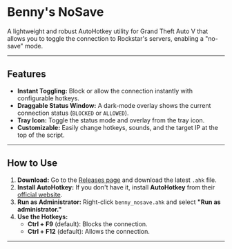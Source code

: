 # Benny's NoSave
             
A lightweight and robust AutoHotkey utility for Grand Theft Auto V that allows you to toggle the connection to Rockstar's servers, enabling a "no-save" mode.

---

## Features

* **Instant Toggling:** Block or allow the connection instantly with configurable hotkeys.
* **Draggable Status Window:** A dark-mode overlay shows the current connection status (`BLOCKED` or `ALLOWED`).
* **Tray Icon:** Toggle the status mode and overlay from the tray icon.
* **Customizable:** Easily change hotkeys, sounds, and the target IP at the top of the script.

---

## How to Use

1.  **Download:** Go to the [Releases page](link-to-your-releases-page) and download the latest `.ahk` file.
2.  **Install AutoHotkey:** If you don't have it, install **AutoHotkey** from their [official website](https://www.autohotkey.com/).
3.  **Run as Administrator:** Right-click `benny_nosave.ahk` and select **"Run as administrator."**
4.  **Use the Hotkeys:**
    * **Ctrl + F9** (default): Blocks the connection.
    * **Ctrl + F12** (default): Allows the connection.

---
